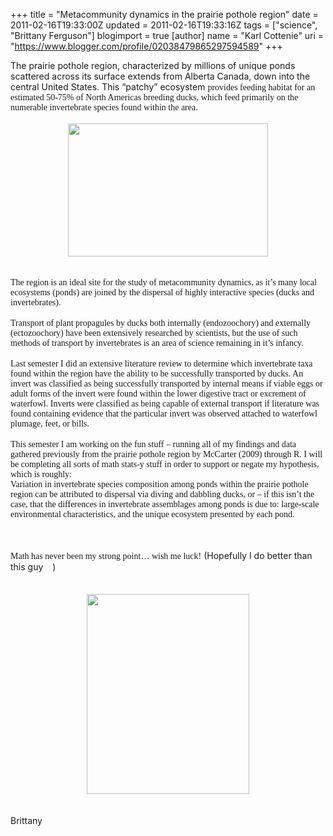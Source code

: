 +++
title = "Metacommunity dynamics in the prairie pothole region"
date = 2011-02-16T19:33:00Z
updated = 2011-02-16T19:33:16Z
tags = ["science", "Brittany Ferguson"]
blogimport = true 
[author]
	name = "Karl Cottenie"
	uri = "https://www.blogger.com/profile/02038479865297594589"
+++

<div style="margin-bottom: 0cm; orphans: 0; widows: 0;">The prairie pothole region, characterized by millions of unique ponds scattered across its surface extends from Alberta Canada, down into the central United States. This “patchy” ecosystem <span style="font-family: TimesNewRomanPSMT, 'Times New Roman', serif;">provides feeding habitat for an estimated 50-75% of North Americas breeding ducks, which feed primarily on the numerable invertebrate species found within the area. </span> </div><div style="margin-bottom: 0cm; orphans: 0; widows: 0;"><br /></div><div class="separator" style="clear: both; text-align: center;"><a href="http://3.bp.blogspot.com/-4KWM6DmESrA/TVxm9yjXIbI/AAAAAAAAARw/cnafDtxNshk/s1600/ppr.jpg" imageanchor="1" style="margin-left: 1em; margin-right: 1em;"><img border="0" height="213" src="http://3.bp.blogspot.com/-4KWM6DmESrA/TVxm9yjXIbI/AAAAAAAAARw/cnafDtxNshk/s320/ppr.jpg" width="320" /></a></div><div style="margin-bottom: 0cm; orphans: 0; widows: 0;"><br /></div><div align="CENTER" style="margin-bottom: 0cm; orphans: 0; widows: 0;"></div><div style="margin-bottom: 0cm; orphans: 0; widows: 0;"><br /></div><div style="margin-bottom: 0cm; orphans: 0; widows: 0;"><span style="font-family: TimesNewRomanPSMT, 'Times New Roman', serif;">The region is an ideal site for the study of metacommunity dynamics, as it’s many local ecosystems (ponds) are joined by the dispersal of highly interactive species (ducks and invertebrates). </span> </div><div style="margin-bottom: 0cm; orphans: 0; widows: 0;"><br /></div><div style="margin-bottom: 0cm; orphans: 0; widows: 0;"><span style="font-family: TimesNewRomanPSMT, 'Times New Roman', serif;">Transport of plant propagules by ducks both internally (endozoochory) and externally (ectozoochory) have been extensively researched by scientists, but the use of such methods of transport by invertebrates is an area of science remaining in it’s infancy. </span> </div><div style="margin-bottom: 0cm; orphans: 0; widows: 0;"><br /></div><div style="margin-bottom: 0cm; orphans: 0; widows: 0;"><span style="font-family: TimesNewRomanPSMT, 'Times New Roman', serif;">Last semester I did an extensive literature review to determine which invertebrate taxa found within the region have the ability to be successfully transported by ducks. An invert was classified as being successfully transported by internal means if viable eggs or adult forms of the invert were found within the lower digestive tract or excrement of waterfowl. Inverts were classified as being capable of external transport if literature was found containing evidence that the particular invert was observed attached to waterfowl plumage, feet, or bills.</span></div><div style="margin-bottom: 0cm; orphans: 0; widows: 0;"><br /></div><div style="margin-bottom: 0cm; orphans: 0; widows: 0;"><span style="font-family: TimesNewRomanPSMT, 'Times New Roman', serif;">This semester I am working on the fun stuff – running all of my findings and data gathered previously from the prairie pothole region by McCarter (2009) through R. I will be completing all sorts of math stats-y stuff in order to support or negate my hypothesis, which is roughly:</span></div><div style="margin-bottom: 0cm; orphans: 0; widows: 0;"><span style="font-family: TimesNewRomanPSMT, 'Times New Roman', serif;"></span></div><div style="font-family: 'Times New Roman'; margin-bottom: 0cm; margin-left: 0px; margin-right: 0px; margin-top: 0px; orphans: 0; widows: 0;"><span style="font-family: TimesNewRomanPSMT, 'Times New Roman', serif;"><span style="font-family: TimesNewRomanPSMT, 'Times New Roman', serif;">Variation in invertebrate species composition among ponds within the prairie pothole region can be attributed to dispersal via diving and dabbling ducks,&nbsp;</span><span class="Apple-style-span" style="font-family: TimesNewRomanPSMT, 'Times New Roman', serif;">or – if this isn’t the case, that the differences in invertebrate assemblages among ponds is due to:&nbsp;</span><span class="Apple-style-span" style="font-family: TimesNewRomanPSMT, 'Times New Roman', serif;">large-scale environmental characteristics, and the unique ecosystem presented by each pond.</span></span></div><br /><div style="margin-bottom: 0cm; orphans: 0; widows: 0;"><span style="font-family: TimesNewRomanPSMT, 'Times New Roman', serif;"><br /></span></div><div style="margin-bottom: 0cm; orphans: 0; widows: 0;"><span class="Apple-style-span" style="font-family: TimesNewRomanPSMT, 'Times New Roman', serif;"><br /></span></div><div style="margin-bottom: 0cm;"><span style="font-family: TimesNewRomanPSMT, 'Times New Roman', serif;">Math has never been my strong point… wish me luck!</span> (Hopefully I do better than this guy <span style="font-family: Wingdings;"></span>)</div><div style="margin-bottom: 0cm;"><br /></div><div style="margin-bottom: 0cm;"><br /></div><div class="separator" style="clear: both; text-align: center;"><a href="http://lobo.sbc.edu/FarsideImprint.jpg" imageanchor="1" style="margin-left: 1em; margin-right: 1em;"><img border="0" height="320" src="http://lobo.sbc.edu/FarsideImprint.jpg" width="260" /></a></div><div style="margin-bottom: 0cm;"><br /></div><div style="margin-bottom: 0cm; orphans: 0; widows: 0;"><br /></div><div style="margin-bottom: 0cm; orphans: 0; widows: 0;">Brittany</div><div style="margin-bottom: 0cm;"><br /></div><div align="CENTER" style="margin-bottom: 0cm;"></div><div align="CENTER" style="margin-bottom: 0cm;"><br /></div>
